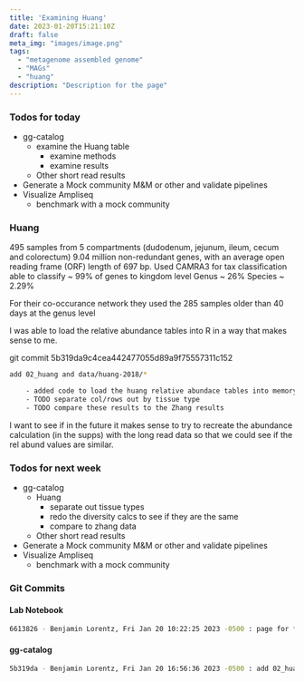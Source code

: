 ```yaml
---
title: 'Examining Huang'
date: 2023-01-20T15:21:10Z
draft: false
meta_img: "images/image.png"
tags:
  - "metagenome assembled genome"
  - "MAGs"
  - "huang"
description: "Description for the page"
---
```


### Todos for today

- gg-catalog
  - examine the Huang table
    - examine methods
    - examine results
  - Other short read results
- Generate a Mock community M&M or other and validate pipelines
- Visualize Ampliseq
  - benchmark with a mock community
  
### Huang

495 samples from 5 compartments (dudodenum, jejunum, ileum, cecum and colorectum)
9.04 million non-redundant genes, with an average open reading frame (ORF) length of 697 bp.
Used CAMRA3 for tax classification 
able to classify ~ 99% of genes to kingdom level
Genus ~ 26%
Species ~ 2.29%

For their co-occurance network they used the 285 samples older than 40 days at the genus level 

I was able to load the relative abundance tables into R in a way that makes sense to me.

git commit 5b319da9c4cea442477055d89a9f75557311c152

```bash
add 02_huang and data/huang-2018/*

    - added code to load the huang relative abundace tables into memory
    - TODO separate col/rows out by tissue type
    - TODO compare these results to the Zhang results
```

I want to see if in the future it makes sense to try to recreate the abundance calculation (in the supps) with the long read data so that we could see if the rel abund values are similar. 

### Todos for next week

- gg-catalog
  - Huang
    - separate out tissue types
    - redo the diversity calcs to see if they are the same
    - compare to zhang data
  - Other short read results
- Generate a Mock community M&M or other and validate pipelines
- Visualize Ampliseq
  - benchmark with a mock community
  
  
### Git Commits

#### Lab Notebook

```bash
6613826 - Benjamin Lorentz, Fri Jan 20 10:22:25 2023 -0500 : page for friday
```

#### gg-catalog

```bash
5b319da - Benjamin Lorentz, Fri Jan 20 16:56:36 2023 -0500 : add 02_huang and data/huang-2018/*
```